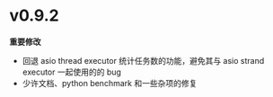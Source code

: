 # v0.9.2

**重要修改**

- 回退 asio thread executor 统计任务数的功能，避免其与 asio strand executor 一起使用的的 bug
- 少许文档、python benchmark 和一些杂项的修复
